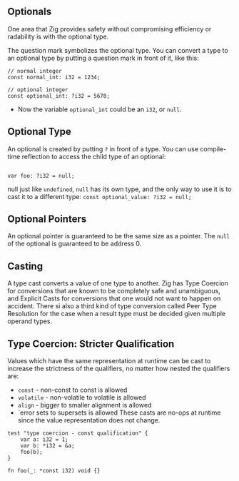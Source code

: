 Optionals
----
One area that Zig provides safety without compromising efficiency or radability is with the optional type.

The question mark symbolizes the optional type. You can convert a type to an optional type by putting a question mark in front of it, like this:
```test.zig
// normal integer
const normal_int: i32 = 1234;

// optional integer
const optional_int: ?i32 = 5678;
```
* Now the variable `optional_int` could be an `i32`, or `null`.


Optional Type
----
An optional is created by putting `?` in front of a type. You can use compile-time reflection to access the child type of an optional:

```

var foo: ?i32 = null;
```
null
just like `undefined`, `null` has its own type, and the only way to use it is to cast it to a different type:
```const optional_value: ?i32 = null;```

Optional Pointers
----
An optional pointer is guaranteed to be the same size as a pointer. The `null` of the optional is guaranteed to be address 0.

Casting
----
A type cast converts a value of one type to another. Zig has Type Coercion for conversions that are known to be completely safe and unambiguous, and Explicit Casts for conversions that one would not want to happen on accident.
There si also a third kind of type conversion called Peer Type Resolution for the case when a result type must be decided given multiple operand types.


Type Coercion: Stricter Qualification
----
Values which have the same representation at runtime can be cast to increase the strictness of the qualifiers, no matter how nested the qualifiers are:
* `const` - non-const to const is allowed
* `volatile` - non-volatile to volatile is allowed
* `align`  - bigger to smaller alignment is allowed
* `error sets to supersets is allowed
These casts are no-ops at runtime since the value representation does not change.

```
test "type coercion - const qualification" {
    var a: i32 = 1;
    var b: *i32 = &a;
    foo(b);
}

fn foo(_: *const i32) void {}
```
